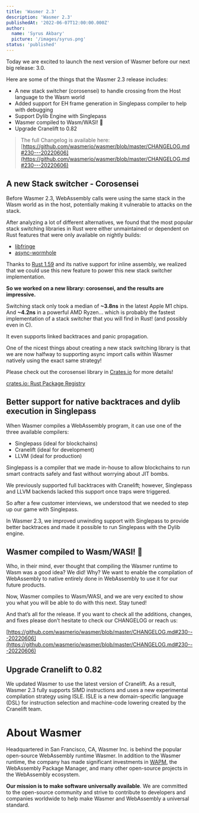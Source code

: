 ```yaml
---
title: 'Wasmer 2.3'
description: 'Wasmer 2.3'
publishedAt: '2022-06-07T12:00:00.000Z'
author:
  name: 'Syrus Akbary'
  picture: '/images/syrus.png'
status: 'published'
---
```


Today we are excited to launch the next version of Wasmer before our next big release: 3.0.

Here are some of the things that the Wasmer 2.3 release includes:

- A new stack switcher (corosensei) to handle crossing from the Host language to the Wasm world
- Added support for EH frame generation in Singlepass compiler to help with debugging
- Support Dylib Engine with Singlepass
- Wasmer compiled to Wasm/WASI! 🎉
- Upgrade Cranelift to 0.82

> The full Changelog is available here: [https://github.com/wasmerio/wasmer/blob/master/CHANGELOG.md#230---20220606](https://github.com/wasmerio/wasmer/blob/master/CHANGELOG.md#230---20220606)

## A new Stack switcher - Corosensei

Before Wasmer 2.3, WebAssembly calls were using the same stack in the Wasm world as in the host, potentially making it vulnerable to attacks on the stack.

After analyzing a lot of different alternatives, we found that the most popular stack switching libraries in Rust were either unmaintained or dependent on Rust features that were only available on nightly builds:

- [libfringe](https://github.com/edef1c/libfringe)
- [async-wormhole](https://github.com/lunatic-solutions/async-wormhole)

Thanks to [Rust 1.59](https://blog.rust-lang.org/2022/02/24/Rust-1.59.0.html) and its native support for inline assembly, we realized that we could use this new feature to power this new stack switcher implementation.

**So we worked on a new library: corosensei, and the results are impressive.**

Switching stack only took a median of **~3.8ns** in the latest Apple M1 chips. And **~4.2ns** in a powerful AMD Ryzen… which is probably the fastest implementation of a stack switcher that you will find in Rust! (and possibly even in C).

It even supports linked backtraces and panic propagation.

One of the nicest things about creating a new stack switching library is that we are now halfway to supporting async import calls within Wasmer natively using the exact same strategy!

Please check out the corosensei library in [Crates.io](http://crates.io/) for more details!

[crates.io: Rust Package Registry](https://crates.io/crates/corosensei)

## Better support for native backtraces and dylib execution in Singlepass

When Wasmer compiles a WebAssembly program, it can use one of the three available compilers:

- Singlepass (ideal for blockchains)
- Cranelift (ideal for development)
- LLVM (ideal for production)

Singlepass is a compiler that we made in-house to allow blockchains to run smart contracts safely and fast without worrying about JIT bombs.

We previously supported full backtraces with Cranelift; however, Singlepass and LLVM backends lacked this support once traps were triggered.

So after a few customer interviews, we understood that we needed to step up our game with Singlepass.

In Wasmer 2.3, we improved unwinding support with Singlepass to provide better backtraces and made it possible to run Singlepass with the Dylib engine.

## Wasmer compiled to Wasm/WASI! 🎉

Who, in their mind, ever thought that compiling the Wasmer runtime to Wasm was a good idea? We did! Why? We want to enable the compilation of WebAssembly to native entirely done in WebAssembly to use it for our future products.

Now, Wasmer compiles to Wasm/WASI, and we are very excited to show you what you will be able to do with this next. Stay tuned!

And that’s all for the release. If you want to check all the additions, changes, and fixes please don’t hesitate to check our CHANGELOG or reach us:

[https://github.com/wasmerio/wasmer/blob/master/CHANGELOG.md#230---20220606](https://github.com/wasmerio/wasmer/blob/master/CHANGELOG.md#230---20220606)

## Upgrade Cranelift to 0.82

We updated Wasmer to use the latest version of Cranelift. As a result, Wasmer 2.3 fully supports SIMD instructions and uses a new experimental compilation strategy using ISLE. ISLE is a new domain-specific language (DSL) for instruction selection and machine-code lowering created by the Cranelift team.

# About Wasmer

Headquartered in San Francisco, CA, Wasmer Inc. is behind the popular open-source WebAssembly runtime Wasmer. In addition to the Wasmer runtime, the company has made significant investments in [WAPM](https://wapm.io/), the WebAssembly Package Manager, and many other open-source projects in the WebAssembly ecosystem.

**Our mission is to make software universally available**. We are committed to the open-source community and strive to contribute to developers and companies worldwide to help make Wasmer and WebAssembly a universal standard.
